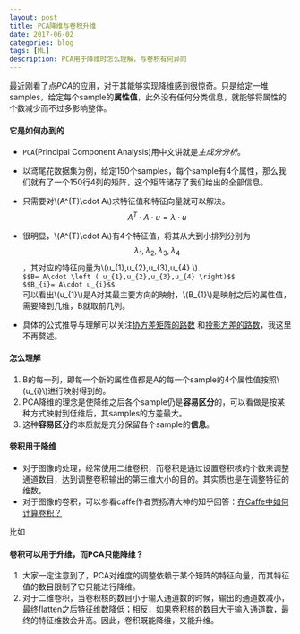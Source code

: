 ```yaml
---
layout: post
title: PCA降维与卷积升维
date: 2017-06-02
categories: blog
tags: [ML]
description: PCA用于降维时怎么理解，与卷积有何异同
---
```

<script type="text/javascript" async src="https://cdnjs.cloudflare.com/ajax/libs/mathjax/2.7.1/MathJax.js?config=TeX-MML-AM_CHTML"> </script>

最近刚看了点*PCA*的应用，对于其能够实现降维感到很惊奇。只是给定一堆samples，给定每个sample的**属性值**，此外没有任何分类信息，就能够将属性的个数减少而不过多影响整体。
#### 它是如何办到的
- `PCA`(Principal Component Analysis)用中文讲就是*主成分分析*。  
- 以鸢尾花数据集为例，给定150个samples，每个sample有4个属性，那么我们就有了一个150行4列的矩阵，这个矩阵储存了我们给出的全部信息。  
- 只需要对\\(A^{T}\cdot A\\)求特征值和特征向量就可以解决。  
$$A^{T}\cdot A\cdot u=\lambda \cdot u$$  
- 很明显，\\(A^{T}\cdot A\\)有4个特征值，将其从大到小排列分别为$$\lambda _{1},\lambda _{2},\lambda _{3},\lambda _{4} $$，其对应的特征向量为\\(u_{1},u_{2},u_{3},u_{4} \\).  
`$$B= A\cdot \left ( u_{1},u_{2},u_{3},u_{4} \right)$$ `  
`$$B_{i}= A\cdot u_{i}$$`  
可以看出\\(u_{1}\\)是A对其最主要方向的映射，\\(B_{1}\\)是映射之后的属性值，需要降到几维，B就取前几列。

- 具体的公式推导与理解可以关注[协方差矩阵的路数](https://my.oschina.net/gujianhan/blog/225241) 和[投影方差的路数](http://blog.jobbole.com/109015/)，我这里不再赘述。

#### 怎么理解
1. B的每一列，即每一个新的属性值都是A的每一个sample的4个属性值按照\\(u_{i}\\)进行映射得到的。
2. PCA降维的理念是使降维之后各个sample仍是**容易区分**的，可以看做是按某种方式映射到低维后，其samples的方差最大。
3. 这种**容易区分**的本质就是充分保留各个sample的**信息**。

#### 卷积用于降维
- 对于图像的处理，经常使用二维卷积，而卷积是通过设置卷积核的个数来调整通道数目，达到调整卷积输出的第三维大小的目的。其实质也是在调整特征的维数。
- 对于图像的卷积，可以参看caffe作者贾扬清大神的知乎回答：[在Caffe中如何计算卷积？](https://www.zhihu.com/question/28385679)

比如
#### 卷积可以用于升维，而PCA只能降维？
1. 大家一定注意到了，PCA对维度的调整依赖于某个矩阵的特征向量，而其特征值的数目限制了它只能进行降维。  
2. 对于二维卷积，当卷积核的数目小于输入通道数的时候，输出的通道数减小，最终flatten之后特征维数降低；相反，如果卷积核的数目大于输入通道数，最终的特征维数会升高。因此，卷积既能降维，又能升维。